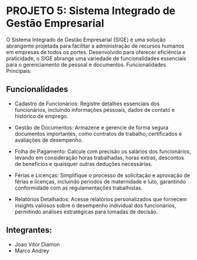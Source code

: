 
# PROJETO 5: Sistema Integrado de Gestão Empresarial

O Sistema Integrado de Gestão Empresarial (SIGE) é uma solução abrangente projetada para facilitar a administração de recursos humanos em empresas de todos os portes. Desenvolvido para oferecer eficiência e praticidade, o SIGE abrange uma variedade de funcionalidades essenciais para o gerenciamento de pessoal e documentos.
Funcionalidades Principais:



## Funcionalidades

- Cadastro de Funcionários: Registre detalhes essenciais dos funcionários, incluindo informações pessoais, dados de contato e histórico de emprego.

- Gestão de Documentos: Armazene e gerencie de forma segura documentos importantes, como contratos de trabalho, certificados e avaliações de desempenho.

- Folha de Pagamento: Calcule com precisão os salários dos funcionários, levando em consideração horas trabalhadas, horas extras, descontos de benefícios e quaisquer outras deduções necessárias.

- Férias e Licenças: Simplifique o processo de solicitação e aprovação de férias e licenças, incluindo períodos de maternidade e luto, garantindo conformidade com as regulamentações trabalhistas.

- Relatórios Detalhados: Acesse relatórios personalizados que fornecem insights valiosos sobre o desempenho individual dos funcionários, permitindo análises estratégicas para tomadas de decisão.


## Integrantes:
- Joao Vitor Diamon
- Marco Andrey
